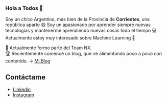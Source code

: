 ### Hola a Todos 👋

Soy un chico Argentino, mas bien de la Provincia de **Corrientes**, una república aparte 😄 Soy un apasionado por aprender siempre nuevas tecnologías y mantenerme aprendiendo nuevas cosas todo el tiempo :computer: Actualmente estoy muy interesado sobre Machine Learning :ghost:

  :hammer: Actualmente formo parte del Team NX.  
  :trophy: Recientemente comencé un blog, que iré alimentando poco a poco con contenido. -> [Mi Blog](https://unpocodetic.com.ar)  
  
  ## Contáctame
  - [Linkedin](https://www.linkedin.com/in/noel-argonzalez/)
  - [Instagram](https://www.instagram.com/noel.argonzalez/)
